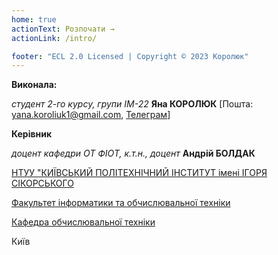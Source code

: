 ```yaml
---
home: true
actionText: Розпочати →
actionLink: /intro/

footer: "ECL 2.0 Licensed | Copyright © 2023 Королюк"
---
```



**Виконала:**

*студент 2-го курсу, групи ІМ-22*<span padding-right:5em></span> **Яна КОРОЛЮК** [Пошта: yana.koroliuk1@gmail.com, <a href="https://t.me/Koroliuk_Yana">Телеграм</a>]

**Керівник**

*доцент кафедри ОТ ФІОТ, к.т.н., доцент*<span padding-right:5em></span> **Андрій БОЛДАК** 

[НТУУ "КИЇВСЬКИЙ ПОЛІТЕХНІЧНИЙ ІНСТИТУТ імені ІГОРЯ СІКОРСЬКОГО](https://kpi.ua/)

[Факультет інформатики та обчислювальної техніки](https://fiot.kpi.ua/)

[Кафедра обчислювальної техніки](https://comsys.kpi.ua/)

Київ
